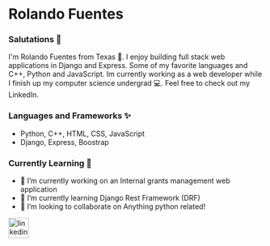 
# Rolando Fuentes 
### Salutations 👋
I'm Rolando Fuentes from Texas 🤠. I enjoy building full stack web applications in Django and Express. Some of my favorite languages and C++, Python and JavaScript. 
Im currently working as a web developer while I finish up my computer science undergrad 💻. Feel free to check out my LinkedIn.

### Languages and Frameworks ✨
- Python, C++, HTML, CSS, JavaScript
- Django, Express, Boostrap

### Currently Learning 📖
- 🔭 I’m currently working on an Internal grants management web application 
- 🌱 I’m currently learning Django Rest Framework (DRF) 
- 👯 I’m looking to collaborate on Anything python related! 

[<img src='https://cdn.jsdelivr.net/npm/simple-icons@3.0.1/icons/linkedin.svg' alt='linkedin' height='40'>](https://www.linkedin.com/in/https://www.linkedin.com/in/rolando-fuentes//)
